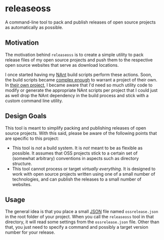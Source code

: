 # releaseoss

A command-line tool to pack and publish releases of open source projects as automatically as possible.

## Motivation

The motivation behind `releaseoss` is to create a simple utility to pack release files of my open source projects and push them to the respective open source websites that serve as download locations.

I once started having my [NAnt](http://nant.sourceforge.net/) build scripts perform these actions.
Soon, the build scripts became [complex enough](https://sourceforge.net/p/pathdefenselib/code/ci/9477acbfa169599253beb06dfd5936794f1d4610/tree/release.build) to warrant a project of their own.
In [their own project](https://github.com/fhaag/DeploymentScriptGenerator), I became aware that I'd need so much utility code to modify or generate the appropriate NAnt scripts per project that I could just as well drop the NAnt dependency in the build process and stick with a custom command line utility.

## Design Goals

This tool is meant to simplify packing and publishing releases of open source projects.
With this said, please be aware of the following points that are specific to this project:

- This tool is *not* a build system. It is *not* meant to be as flexible as possible. It assumes that OSS projects stick to a certain set of (somewhat arbitrary) conventions in aspects such as directory structure.
- This tool cannot process or target *virtually everything*. It is designed to work with open source projects written using one of a small number of technologies, and can publish the releases to a small number of websites.

## Usage

The general idea is that you place a small [JSON](https://www.json.org/) file named `ossrelease.json` in the root folder of your project.
When you call the `releaseoss` tool in that directory, it will read some settings from the `ossrelease.json` file.
Other than that, you just need to specify a command and possibly a target version number for your release.